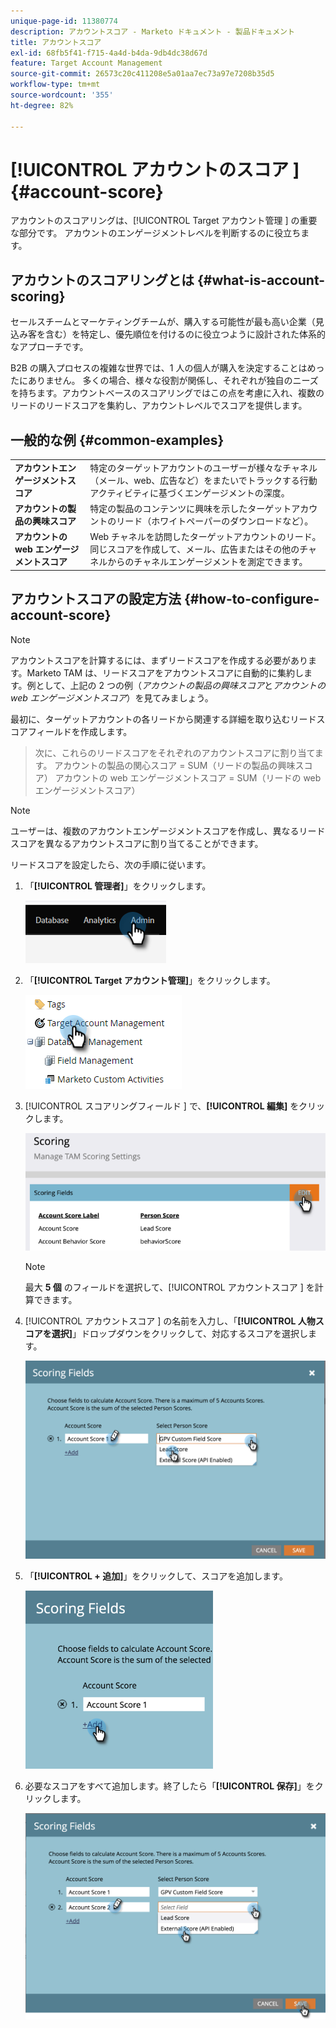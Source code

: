 ```yaml
---
unique-page-id: 11380774
description: アカウントスコア - Marketo ドキュメント - 製品ドキュメント
title: アカウントスコア
exl-id: 68fb5f41-f715-4a4d-b4da-9db4dc38d67d
feature: Target Account Management
source-git-commit: 26573c20c411208e5a01aa7ec73a97e7208b35d5
workflow-type: tm+mt
source-wordcount: '355'
ht-degree: 82%

---
```


# [!UICONTROL  アカウントのスコア ] {#account-score}

アカウントのスコアリングは、[!UICONTROL Target アカウント管理 ] の重要な部分です。 アカウントのエンゲージメントレベルを判断するのに役立ちます。

## アカウントのスコアリングとは {#what-is-account-scoring}

セールスチームとマーケティングチームが、購入する可能性が最も高い企業（見込み客を含む）を特定し、優先順位を付けるのに役立つように設計された体系的なアプローチです。

B2B の購入プロセスの複雑な世界では、1 人の個人が購入を決定することはめったにありません。 多くの場合、様々な役割が関係し、それぞれが独自のニーズを持ちます。アカウントベースのスコアリングではこの点を考慮に入れ、複数のリードのリードスコアを集約し、アカウントレベルでスコアを提供します。

## 一般的な例 {#common-examples}

<table>
 <tbody>
  <tr>
   <td><strong>アカウントエンゲージメントスコア</strong></td>
   <td>特定のターゲットアカウントのユーザーが様々なチャネル（メール、web、広告など）をまたいでトラックする行動アクティビティに基づくエンゲージメントの深度。</td>
  </tr>
  <tr>
   <td><strong>アカウントの製品の興味スコア</strong></td>
   <td>特定の製品のコンテンツに興味を示したターゲットアカウントのリード（ホワイトペーパーのダウンロードなど）。</td>
  </tr>
  <tr>
   <td><strong>アカウントの web エンゲージメントスコア</strong></td>
   <td>Web チャネルを訪問したターゲットアカウントのリード。同じスコアを作成して、メール、広告またはその他のチャネルからのチャネルエンゲージメントを測定できます。</td>
  </tr>
 </tbody>
</table>

## アカウントスコアの設定方法 {#how-to-configure-account-score}

>[!NOTE]
>
>アカウントスコアを計算するには、まずリードスコアを作成する必要があります。Marketo TAM は、リードスコアをアカウントスコアに自動的に集約します。例として、上記の 2 つの例（_アカウントの製品の興味スコア_&#x200B;と&#x200B;_アカウントの web エンゲージメントスコア_）を見てみましょう。
>
>最初に、ターゲットアカウントの各リードから関連する詳細を取り込むリードスコアフィールドを作成します。
>>次に、これらのリードスコアをそれぞれのアカウントスコアに割り当てます。
>>アカウントの製品の関心スコア = SUM（リードの製品の興味スコア）
>>アカウントの web エンゲージメントスコア = SUM（リードの web エンゲージメントスコア）

>[!NOTE]
>
>ユーザーは、複数のアカウントエンゲージメントスコアを作成し、異なるリードスコアを異なるアカウントスコアに割り当てることができます。

リードスコアを設定したら、次の手順に従います。

1. 「**[!UICONTROL 管理者]**」をクリックします。

   ![](assets/account-score-1.png)

1. 「**[!UICONTROL Target アカウント管理]**」をクリックします。

   ![](assets/account-score-2.png)

1. [!UICONTROL  スコアリングフィールド ] で、**[!UICONTROL 編集]** をクリックします。

   ![](assets/account-score-3.png)

   >[!NOTE]
   >
   >最大 **5 個** のフィールドを選択して、[!UICONTROL  アカウントスコア ] を計算できます。

1. [!UICONTROL  アカウントスコア ] の名前を入力し、「**[!UICONTROL 人物スコアを選択]**」ドロップダウンをクリックして、対応するスコアを選択します。

   ![](assets/account-score-4.png)

1. 「**[!UICONTROL + 追加]**」をクリックして、スコアを追加します。

   ![](assets/account-score-5.png)

1. 必要なスコアをすべて追加します。終了したら「**[!UICONTROL 保存]**」をクリックします。

   ![](assets/account-score-6.png)
